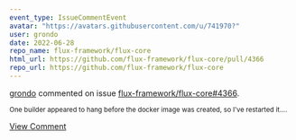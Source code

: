 ```yaml
---
event_type: IssueCommentEvent
avatar: "https://avatars.githubusercontent.com/u/741970?"
user: grondo
date: 2022-06-28
repo_name: flux-framework/flux-core
html_url: https://github.com/flux-framework/flux-core/pull/4366
repo_url: https://github.com/flux-framework/flux-core
---
```


<a href='https://github.com/grondo' target='_blank'>grondo</a> commented on issue <a href='https://github.com/flux-framework/flux-core/pull/4366' target='_blank'>flux-framework/flux-core#4366</a>.

<small>One builder appeared to hang before the docker image was created, so I've restarted it....</small>

<a href='https://github.com/flux-framework/flux-core/pull/4366' target='_blank'>View Comment</a>